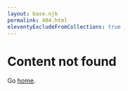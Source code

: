 ```yaml
---
layout: base.njk
permalink: 404.html
eleventyExcludeFromCollections: true
---
```

# Content not found

Go <a href="/">home</a>.
